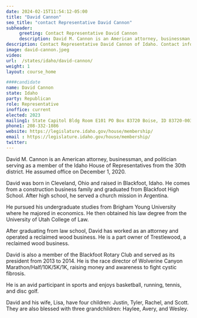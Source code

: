 ```yaml
---
date: 2024-02-15T11:54:12-05:00
title: "David Cannon"
seo_title: "contact Representative David Cannon"
subheader:
     greeting: Contact Representative David Cannon
     description: David M. Cannon is an American attorney, businessman, and politician serving as a member of the Idaho House of Representatives from the 30th district. He assumed office on December 1, 2020.
description: Contact Representative David Cannon of Idaho. Contact information for David Cannon includes email address, phone number, and mailing address.
image: david-cannon.jpeg
video:
url:  /states/idaho/david-cannon/
weight: 1
layout: course_home

####candidate
name: David Cannon
state: Idaho
party: Republican
role: Representative
inoffice: current
elected: 2023
mailing1: State Capitol Bldg Room E101 PO Box 83720 Boise, ID 83720-0038
phone1: 208-332-1086
website: https://legislature.idaho.gov/house/membership/
email : https://legislature.idaho.gov/house/membership/
twitter:
---
```


David M. Cannon is an American attorney, businessman, and politician serving as a member of the Idaho House of Representatives from the 30th district. He assumed office on December 1, 2020.

David was born in Cleveland, Ohio and raised in Blackfoot, Idaho. He comes from a construction business family and graduated from Blackfoot High School. After high school, he served a church mission in Argentina.

He pursued his undergraduate studies from Brigham Young University where he majored in economics. He then obtained his law degree from the University of Utah College of Law.

After graduating from law school, David has worked as an attorney and operated a reclaimed wood business. He is a part owner of Trestlewood, a reclaimed wood business.

David is also a member of the Blackfoot Rotary Club and served as its president from 2013 to 2014. He is the race director of Wolverine Canyon Marathon/Half/10K/5K/1K, raising money and awareness to fight cystic fibrosis.

He is an avid participant in sports and enjoys basketball, running, tennis, and disc golf.

David and his wife, Lisa, have four children: Justin, Tyler, Rachel, and Scott. They are also blessed with three grandchildren: Haylee, Avery, and Wesley.

